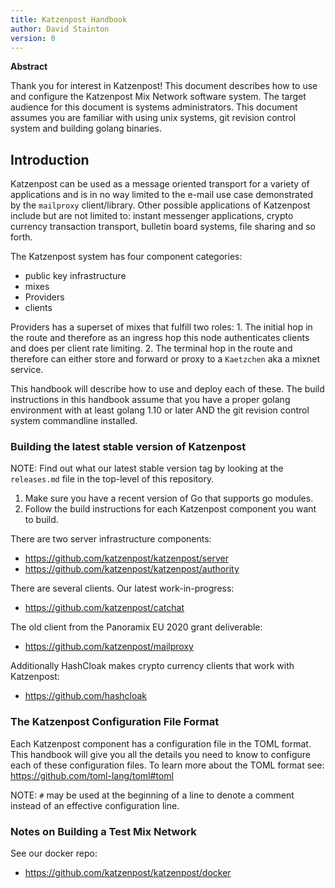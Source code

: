 ```yaml
---
title: Katzenpost Handbook
author: David Stainton
version: 0
---
```


**Abstract**

Thank you for interest in Katzenpost! This document describes how to use
and configure the Katzenpost Mix Network software system. The target
audience for this document is systems administrators. This document
assumes you are familiar with using unix systems, git revision control
system and building golang binaries.

## Introduction

Katzenpost can be used as a message oriented transport for a variety of
applications and is in no way limited to the e-mail use case
demonstrated by the `mailproxy` client/library. Other possible
applications of Katzenpost include but are not limited to: instant
messenger applications, crypto currency transaction transport, bulletin
board systems, file sharing and so forth.

The Katzenpost system has four component categories:

- public key infrastructure
- mixes
- Providers
- clients

Providers has a superset of mixes that fulfill two roles: 1. The initial
hop in the route and therefore as an ingress hop this node authenticates
clients and does per client rate limiting. 2. The terminal hop in the
route and therefore can either store and forward or proxy to a
`Kaetzchen` aka a mixnet service.

This handbook will describe how to use and deploy each of these. The
build instructions in this handbook assume that you have a proper golang
environment with at least golang 1.10 or later AND the git revision
control system commandline installed.

### Building the latest stable version of Katzenpost

NOTE: Find out what our latest stable version tag by looking at the
`releases.md` file in the top-level of this repository.

1. Make sure you have a recent version of Go that supports go modules.
2. Follow the build instructions for each Katzenpost component you want to build.

There are two server infrastructure components:

- https://github.com/katzenpost/katzenpost/server
- https://github.com/katzenpost/katzenpost/authority

There are several clients. Our latest work-in-progress:

- https://github.com/katzenpost/catchat

The old client from the Panoramix EU 2020 grant deliverable:

- https://github.com/katzenpost/mailproxy

Additionally HashCloak makes crypto currency clients that work with Katzenpost:

- https://github.com/hashcloak

### The Katzenpost Configuration File Format

Each Katzenpost component has a configuration file in the TOML format.
This handbook will give you all the details you need to know to
configure each of these configuration files. To learn more about the
TOML format see: https://github.com/toml-lang/toml#toml

NOTE: `#` may be used at the beginning of a line to denote a comment
instead of an effective configuration line.

### Notes on Building a Test Mix Network

See our docker repo:

- https://github.com/katzenpost/katzenpost/docker


